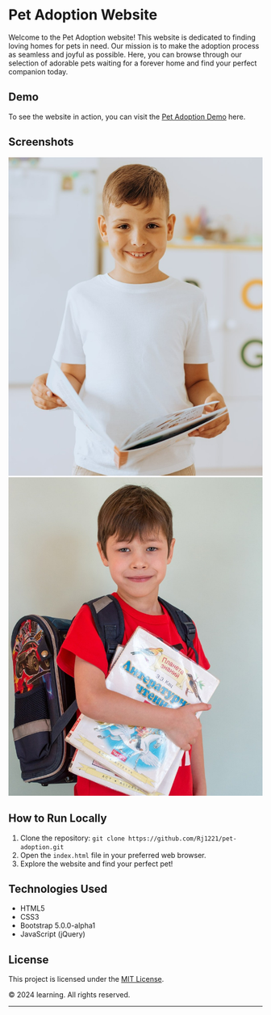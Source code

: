 # Pet Adoption Website


Welcome to the Pet Adoption website! This website is dedicated to finding loving homes for pets in need. Our mission is to make the adoption process as seamless and joyful as possible. Here, you can browse through our selection of adorable pets waiting for a forever home and find your perfect companion today.

## Demo

To see the website in action, you can visit the [Pet Adoption Demo](https://afraaz10.github.io/learning/) here.

## Screenshots

![About Pets](./assets/header-1.jpg)
![About Pets](./assets/header-2.jpg)

## How to Run Locally

1. Clone the repository: `git clone https://github.com/Rj1221/pet-adoption.git`
2. Open the `index.html` file in your preferred web browser.
3. Explore the website and find your perfect pet!

## Technologies Used

- HTML5
- CSS3
- Bootstrap 5.0.0-alpha1
- JavaScript (jQuery)

## License

This project is licensed under the [MIT License](LICENSE).

&copy; 2024 learning. All rights reserved.

---
